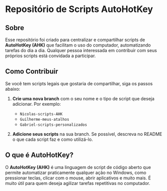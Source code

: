 # Repositório de Scripts AutoHotKey

## Sobre
Esse repositório foi criado para centralizar e compartilhar scripts de **AutoHotKey (AHK)** que facilitam o uso do computador, automatizando tarefas do dia a dia. Qualquer pessoa interessada em contribuir com seus próprios scripts está convidada a participar.

## Como Contribuir

Se você tem scripts legais que gostaria de compartilhar, siga os passos abaixo:

1. **Crie uma nova branch** com o seu nome e o tipo de script que deseja adicionar. Por exemplo:
   - `Nicolas-scripts-AHK`
   - `Guilherme-meus-atalhos`
   - `Gabriel-scripts-personalizados`

2. **Adicione seus scripts** na sua branch. Se possível, descreva no README o que cada script faz e como utilizá-lo.

## O que é AutoHotKey?

O **AutoHotKey (AHK)** é uma linguagem de script de código aberto que permite automatizar praticamente qualquer ação no Windows, como pressionar teclas, clicar com o mouse, abrir aplicativos e muito mais. É muito útil para quem deseja agilizar tarefas repetitivas no computador.
